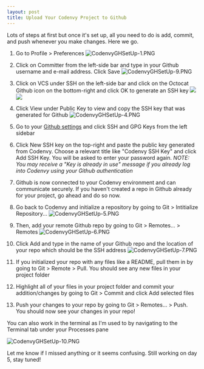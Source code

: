 ```yaml
---
layout: post
title: Upload Your Codenvy Project to Github
---
```


Lots of steps at first but once it's set up, all you need to do is add, commit, and push whenever you make changes. Here we go.

1. Go to Profile > Preferences
![CodenvyGHSetUp-1.PNG](https://raw.githubusercontent.com/seerocode/seerocode.github.io/master/_posts/CodenvyGHSetUp-1.PNG?token=AJ_rZJTr3GC7AfvqW3v5o0X6lPuHKgQvks5Yd5S2wA%3D%3D)

2. Click on Committer from the left-side bar and type in your Github username and e-mail address. Click Save
![CodenvyGHSetUp-9.PNG](https://raw.githubusercontent.com/seerocode/seerocode.github.io/master/_posts/CodenvyGHSetUp-9.PNG?token=AJ_rZJOC7JXxk7jZO9eJ2qtiL0ITk5_Pks5Yd5TLwA%3D%3D)

3. Click on VCS under SSH on the left-side bar and click on the Octocat Github icon on the bottom-right and click OK to generate an SSH key
![](https://raw.githubusercontent.com/seerocode/seerocode.github.io/master/_posts/CodenvyGHSetUp-2.PNG?token=AJ_rZH8XEsdH2qgEndL90qiLkdCjcOPSks5Yd5TewA%3D%3D)
![](https://raw.githubusercontent.com/seerocode/seerocode.github.io/master/_posts/CodenvyGHSetUp-3.PNG?token=AJ_rZLKIumR5H9BXv43tyfMIgDQvYgT4ks5Yd5TvwA%3D%3D)

4. Click View under Public Key to view and copy the SSH key that was generated for Github
![CodenvyGHSetUp-4.PNG](https://raw.githubusercontent.com/seerocode/seerocode.github.io/master/_posts/CodenvyGHSetUp-4.PNG?token=AJ_rZF_DotoIAfa4xuJsXHuiJ5-lWxHZks5Yd5T_wA%3D%3D)

5. Go to your [Github settings](https://github.com/settings/keys "Github settings") and click SSH and GPG Keys from the left sidebar

6. Click New SSH key on the top-right and paste the public key generated from Codenvy. Choose a relevant title like "Codenvy SSH Key" and click Add SSH Key. You will be asked to enter your password again.
_NOTE: You may receive a "Key is already in use" message if you already log into Codenvy using your Github authentication_

7. Github is now connected to your Codenvy environment and can communicate securely. If you haven't created a repo in Github already for your project, go ahead and do so now.

8. Go back to Codenvy and initialize a repository by going to Git > Intitialize Repository...
![CodenvyGHSetUp-5.PNG](https://raw.githubusercontent.com/seerocode/seerocode.github.io/master/_posts/CodenvyGHSetUp-5.PNG?token=AJ_rZE3S7tWKpJfLzCUyrkMey-pI4_mNks5Yd5UOwA%3D%3D)

9. Then, add your remote Github repo by going to Git > Remotes... > Remotes 
![CodenvyGHSetUp-6.PNG](https://raw.githubusercontent.com/seerocode/seerocode.github.io/master/_posts/CodenvyGHSetUp-6.PNG?token=AJ_rZIoFN43gSxLLwhccaIfQIaGxcovbks5Yd5UewA%3D%3D)

10. Click Add and type in the name of your Github repo and the location of your repo which should be the SSH address
![CodenvyGHSetUp-7.PNG](https://raw.githubusercontent.com/seerocode/seerocode.github.io/master/_posts/CodenvyGHSetUp-7.PNG?token=AJ_rZP2GWanGHtman2wj-iuNraMqrujaks5Yd5UswA%3D%3D)

11. If you initialized your repo with any files like a README, pull them in by going to Git > Remote > Pull.
You should see any new files in your project folder

12. Highlight all of your files in your project folder and commit your addition/changes by going to Git > Commit and click Add selected files

13. Push your changes to your repo by going to Git > Remotes... > Push. You should now see your changes in your repo!

You can also work in the terminal as I'm used to by navigating to the Terminal tab under your Processes pane

![CodenvyGHSetUp-10.PNG](https://raw.githubusercontent.com/seerocode/seerocode.github.io/master/_posts/CodenvyGHSetUp-10.PNG?token=AJ_rZEwmRFmkCM7vQ4j-2MY2TC9VA_g9ks5Yd5U6wA%3D%3D)

Let me know if I missed anything or it seems confusing. 
Still working on day 5, stay tuned!
